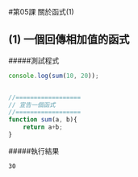 #第05課 關於函式(1)

## (1) 一個回傳相加值的函式

#####測試程式
```javascript
console.log(sum(10, 20));


//==================
// 宣告一個函式
//==================
function sum(a, b){
    return a+b;
}
```



#####執行結果
```
30
```
